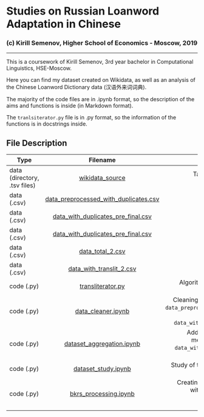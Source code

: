 # Studies on Russian Loanword Adaptation in Chinese
### (c) Kirill Semenov, Higher School of Economics - Moscow, 2019
---
This is a coursework of Kirill Semenov, 3rd year bachelor in Computational Linguistics, HSE-Moscow.

Here you can find my dataset created on Wikidata, as well as an analysis of the Chinese Loanword Dictionary data (汉语外来词词典).

The majority of the code files are in .ipynb format, so the description of the aims and functions is inside (in Markdown format).

The `tranlsiterator.py` file is in .py format, so the information of the functions is in docstrings inside.

## File Description
| Type        | Filename           | Description  |
| ------------- |:-------------:| -----:|
| data (directory, .tsv files)     | [wikidata_source](../../tree/master/wikidata_source) | Tables in .tsv format, which are downloaded from Wikidata |
| data (.csv)      | [data_preprocessed_with_duplicates.csv](../../blob/master/data_preprocessed_with_duplicates.csv)      |   $12 |
| data (.csv) | [data_with_duplicates_pre_final.csv](../../blob/master/data_with_duplicates_pre_final.csv)      |    $1 |
| data (.csv) | [data_with_duplicates_pre_final.csv](../../blob/master/data_with_duplicates_pre_final.csv)      |    $1 |
| data (.csv) | [data_total_2.csv](../../blob/master/data_total_2.csv)      |    $1 |
| data (.csv) | [data_with_translit_2.csv](../../blob/master/data_with_translit_2.csv)      |    $1 |
| code (.py) | [transliterator.py](../../blob/master/transliterator.py)      | Algorithm for generation of Xinhua-based transliterations |
| code (.py) | [data_cleaner.ipynb](../../blob/master/data_cleaner.ipynb)      | Cleaning the Wikidata raw data (input: `data_preprocessed_with_duplicates.csv`, output: `data_with_duplicates_pre_final.csv`) |
| code (.py) | [dataset_aggregation.ipynb](../../blob/master/dataset_aggregation.ipynb)      | Adding Xinhua transliteration and metrics to the clean data (input: `data_with_duplicates_pre_final.csv`, output: `data_total_2.csv`) |
| code (.py) | [dataset_study.ipynb](../../blob/master/dataset_study.ipynb)      | Study of the dataset, many plots inside (input: `data_total_2.csv`)|
| code (.py) | [bkrs_processing.ipynb](../../blob/master/bkrs_processing.ipynb)      | Creating the subset of proper names with pinyin transcriptions (input: `data_total_2.csv`, output: `data_with_translit_2.csv`)|






